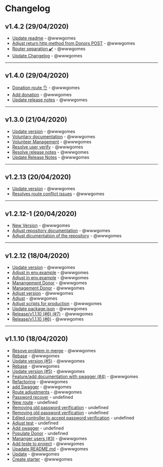# Changelog

## v1.4.2 (29/04/2020)
- [Update readme](https://github.com/wwwgomes/icosocial-api/commit/444e01b9f1e6ad2c75a998a87a82f34079a8045a) - @wwwgomes
- [Adjust return http method from Donors POST](https://github.com/wwwgomes/icosocial-api/commit/93944b0622fd2ea1e6cdf9f4ea2a1f74a98cdd4d) - @wwwgomes
- [Router separation ✔️](https://github.com/wwwgomes/icosocial-api/commit/7aaab9b4f5019c3213b82467ba6c04b994567580) - @wwwgomes
- [Update Changelog](https://github.com/wwwgomes/icosocial-api/commit/aa8feaa317aa9c949156762a9d724d0371b191cf) - @wwwgomes

---

## v1.4.0 (29/04/2020)
- [Donation route 👌](https://github.com/wwwgomes/icosocial-api/commit/eae61e544954f159a6862cdeeeb0816a5f1796d2) - @wwwgomes
- [Add donation](https://github.com/wwwgomes/icosocial-api/commit/d112c5a11b4e7308d9bc4d1876a0a51dc8a33cd7) - @wwwgomes
- [Update release notes](https://github.com/wwwgomes/icosocial-api/commit/c1b3d642637e189d2cf2bcb34d3805a45e964f1d) - @wwwgomes

---

## v1.3.0 (21/04/2020)
- [Update version](https://github.com/wwwgomes/icosocial-api/commit/517183231410bb7ae04c6dc0938c9d7255cd0024) - @wwwgomes
- [Voluntary documentation](https://github.com/wwwgomes/icosocial-api/commit/f14fcc0412ff84a2f0873af004f7a65a40eab85f) - @wwwgomes
- [Volunteer Management](https://github.com/wwwgomes/icosocial-api/commit/ddfd1cd8abb06509b692dc68c76b19d2b049cb65) - @wwwgomes
- [Resolve user verify](https://github.com/wwwgomes/icosocial-api/commit/7955841edaff40f56e34e6fc92d61057dd40e4ab) - @wwwgomes
- [Resolve release notes](https://github.com/wwwgomes/icosocial-api/commit/6acc8ffc628de3b7cb746cae86aa8981e3d1d40d) - @wwwgomes
- [Update Release Notes](https://github.com/wwwgomes/icosocial-api/commit/f174fbb533573ed6037c5e664c3d7dbd9e9c3e23) - @wwwgomes

---

## v1.2.13 (20/04/2020)
- [Update version](https://github.com/wwwgomes/icosocial-api/commit/72bc087fd98b578b4883f2bf2f569593df1bc60d) - @wwwgomes
- [Resolves route conflict issues](https://github.com/wwwgomes/icosocial-api/commit/f8986bf5c8996a2de7b3076db59611dfdaf0048d) - @wwwgomes

---

## v1.2.12-1 (20/04/2020)
- [New Version](https://github.com/wwwgomes/icosocial-api/commit/51cfc182cd128ae1f39b005201a761eda2c4cf86) - @wwwgomes
- [Adjust repository documentation](https://github.com/wwwgomes/icosocial-api/commit/907fe62672c8f5f3de3e2fd3e00c45e102319bf3) - @wwwgomes
- [Adjust dicumentation of the repository](https://github.com/wwwgomes/icosocial-api/commit/9e597acf3a6666f2bfd1582c30bba6e89776bcc5) - @wwwgomes

---

## v1.2.12 (18/04/2020)
- [Update version](https://github.com/wwwgomes/icosocial-api/commit/5c6b0c4c24a9399c20eae72cb609e639c24c0724) - @wwwgomes
- [Adjust in env.example](https://github.com/wwwgomes/icosocial-api/commit/8f81375fcccdae1fce267fc74abbdfaa006d0b05) - @wwwgomes
- [Adjust in env.example](https://github.com/wwwgomes/icosocial-api/commit/82526e574bcf8e773ef8a55da32eee3d2b6815d5) - @wwwgomes
- [Manangement Donor](https://github.com/wwwgomes/icosocial-api/commit/8106e209821d261488a3e59f80acec27797c7794) - @wwwgomes
- [Management Donor](https://github.com/wwwgomes/icosocial-api/commit/3a443fde089e233f3f9e05d1a0b580eb2f46551a) - @wwwgomes
- [Adjust version](https://github.com/wwwgomes/icosocial-api/commit/3ea1afcf3333bcaa00f834d21d710a01e56183e8) - @wwwgomes
- [Adjust](https://github.com/wwwgomes/icosocial-api/commit/e5fd4c33e2d1dd6aca7284b0690ad2a0af41e64b) - @wwwgomes
- [Adjust scripts for production](https://github.com/wwwgomes/icosocial-api/commit/2c41b44471ac5ba5b50d89afb198cb54dd55fe23) - @wwwgomes
- [Update package.json](https://github.com/wwwgomes/icosocial-api/commit/dd929d4643cf941e28dc00add209d42cdf483245) - @wwwgomes
- [Release/v1.1.10 (#6) (#7)](https://github.com/wwwgomes/icosocial-api/commit/45a430b04ed3e441762fdcccb6e6b4ea1648514a) - @wwwgomes
- [Release/v1.1.10 (#6)](https://github.com/wwwgomes/icosocial-api/commit/69971f928c491a7e008d9aaf7ac2abb98466bcaa) - @wwwgomes

---

## v1.1.10 (18/04/2020)
- [Resove problem in merge](https://github.com/wwwgomes/icosocial-api/commit/10d15966887f80cb552b93a57ed0c57685c8e4ca) - @wwwgomes
- [Rebase](https://github.com/wwwgomes/icosocial-api/commit/d67530c5b28251e5073db74b945774201ef8937d) - @wwwgomes
- [Update version (#5)](https://github.com/wwwgomes/icosocial-api/commit/b32bff9ad6ac5845d475feb1465b638fe0d6206a) - @wwwgomes
- [Rebase](https://github.com/wwwgomes/icosocial-api/commit/d1d6edfeac13fdd6940fbb636f2ffd92dd645ac0) - @wwwgomes
- [Update version (#5)](https://github.com/wwwgomes/icosocial-api/commit/3dd2d1446a927d2910e7bcd58be4642e56df7272) - @wwwgomes
- [Feature/add documentation with swagger (#4)](https://github.com/wwwgomes/icosocial-api/commit/5120e8b0753ea1b07fd01e3dc008392cd539b370) - @wwwgomes
- [Refactoring](https://github.com/wwwgomes/icosocial-api/commit/5d47961312d27f0bdd9654df4404cac032968003) - @wwwgomes
- [add Swagger](https://github.com/wwwgomes/icosocial-api/commit/36bee2abd660765bdc0f2546f5d1af9d896bdb73) - @wwwgomes
- [Route adjustments](https://github.com/wwwgomes/icosocial-api/commit/ed02ecad4832b4f1c5211dcd42a5cce6aa239a07) - @wwwgomes
- [Password recover](https://github.com/wwwgomes/icosocial-api/commit/921557952785c2b7b711fabee32d1d2b0f69c5a3) - undefined
- [New route](https://github.com/wwwgomes/icosocial-api/commit/7a1cd6ee376970d6aeb998f71f7eb6354c9ae093) - undefined
- [Removing old password verification](https://github.com/wwwgomes/icosocial-api/commit/84a79db061956805cfd2ae57a9629b17bdafc954) - undefined
- [Removing old password verification](https://github.com/wwwgomes/icosocial-api/commit/84ca192d50a3f41a6478f5451f940de08039240e) - undefined
- [Edited controller to accept password verification](https://github.com/wwwgomes/icosocial-api/commit/95db13c04248845b9b4c274eb435215d2ec4e991) - undefined
- [Adjust test](https://github.com/wwwgomes/icosocial-api/commit/ef7f5f3558c23342337d51bad1e17a378f0702cc) - undefined
- [Add swagger](https://github.com/wwwgomes/icosocial-api/commit/de1e56a1a28a065869db8b35b4d91a7bc8ed1906) - undefined
- [Populate Donor](https://github.com/wwwgomes/icosocial-api/commit/c91cc5a4a2a6f850434802c577680af19d0f46ba) - undefined
- [Mananger users (#3)](https://github.com/wwwgomes/icosocial-api/commit/2cd3ef56bede2761333d0ced76046ad00c47ee53) - @wwwgomes
- [Add teste to project](https://github.com/wwwgomes/icosocial-api/commit/2ecbef07ecb53fdbe43c3e62a7af3bc0539d34e8) - @wwwgomes
- [Upadate README.md](https://github.com/wwwgomes/icosocial-api/commit/425000a1af6fe85c926912c43eab056472ea8bd1) - @wwwgomes
- [Update](https://github.com/wwwgomes/icosocial-api/commit/46264958835722db63eade0f8ac8c28e77a3c52f) - @wwwgomes
- [Create starter](https://github.com/wwwgomes/icosocial-api/commit/b5e09ff50cd40bf6d58bfdfb98baaf62c7b67ead) - @wwwgomes
